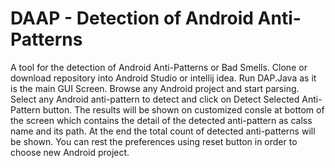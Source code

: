 # DAAP - Detection of Android Anti-Patterns
A tool for the detection of Android Anti-Patterns or Bad Smells.
Clone or download repository into Android Studio or intellij idea.
Run DAP.Java as it is the main GUI Screen.
Browse any Android project and start parsing.
Select any Android anti-pattern to detect and click on Detect Selected Anti-Pattern button.
The results will be shown on customized consle at bottom of the screen which contains the detail of the detected anti-pattern as
calss name and its path. 
At the end the total count of detected anti-patterns will be shown.
You can rest the preferences using reset button in order to choose new Android project. 
